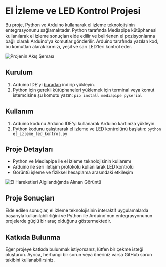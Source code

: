 # El İzleme ve LED Kontrol Projesi

Bu proje, Python ve Arduino kullanarak el izleme teknolojisinin entegrasyonunu sağlamaktadır. Python tarafında Mediapipe kütüphanesi kullanılarak el izleme sonuçları elde edilir ve belirlenen el pozisyonlarına bağlı olarak Arduino'ya komutlar gönderilir. Arduino tarafında yazılan kod, bu komutları alarak kırmızı, yeşil ve sarı LED'leri kontrol eder.

![Projenin Akış Şeması](https://github.com/saygix/Arduino-Uno-and-Image-Processing/assets/139467552/10d19e25-ae10-4ba9-bcbd-101c3fe5019c)

## Kurulum

1. Arduino IDE'yi [buradan](https://www.arduino.cc/en/software) indirip yükleyin.
2. Python için gerekli kütüphaneleri yüklemek için terminal veya komut istemcisine şu komutu yazın: `pip install mediapipe pyserial`

## Kullanım

1. Arduino kodunu Arduino IDE'yi kullanarak Arduino kartınıza yükleyin.
2. Python kodunu çalıştırarak el izleme ve LED kontrolünü başlatın: `python el_izleme_led_kontrol.py`

## Proje Detayları

- Python ve Mediapipe ile el izleme teknolojisinin kullanımı
- Arduino ile seri iletişim protokolü kullanılarak LED kontrolü
- Görüntü işleme ve fiziksel hesaplama arasındaki etkileşim

![El Hareketleri Algılandığında Alınan Görüntü](https://github.com/saygix/Arduino-Uno-and-Image-Processing/assets/139467552/6a3d255d-0362-4f05-85c5-37563235d547)

## Proje Sonuçları

Elde edilen sonuçlar, el izleme teknolojisinin interaktif uygulamalarda başarıyla kullanılabilirliğini ve Python ile Arduino'nun entegrasyonunun projelerde güçlü bir araç olduğunu göstermektedir.

## Katkıda Bulunma

Eğer projeye katkıda bulunmak istiyorsanız, lütfen bir çekme isteği oluşturun. Ayrıca, herhangi bir sorun veya öneriniz varsa GitHub sorun takibini kullanabilirsiniz.

